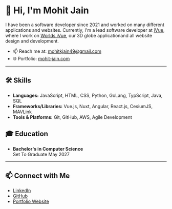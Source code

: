 # 👋 Hi, I'm Mohit Jain

I have been a software developer since 2021 and worked on many different applications and websites. Currently, I'm a lead software developer at [iVue](https://ivueworld.com/), where I work on [Worlds iVue](https://www.worldsivue.com/), our 3D globe applicationand all website design and development. 

- 📫 Reach me at: [mohitkjain49@gmail.com](mailto:mohitkjain49@gmail.com)
- 🌐 Portfolio: [mohit-jain.com](https://www.mohit-jain.com/)

---

## 🛠️ Skills

- **Languages:** JavaScript, HTML, CSS, Python, GoLang, TypScript, Java, SQL
- **Frameworks/Libraries:** Vue.js, Nuxt, Angular, React.js, CesiumJS, MAVLink
- **Tools & Platforms:** Git, GitHub, AWS, Agile Development

## 🎓 Education

- **Bachelor's in Computer Science**  
  Set To Graduate May 2027

---

## 📫 Connect with Me

- [LinkedIn](https://www.linkedin.com/in/mohitjain49/)
- [GitHub](https://github.com/Mohitjain49)
- [Portfolio Website](https://www.mohit-jain.com/)

